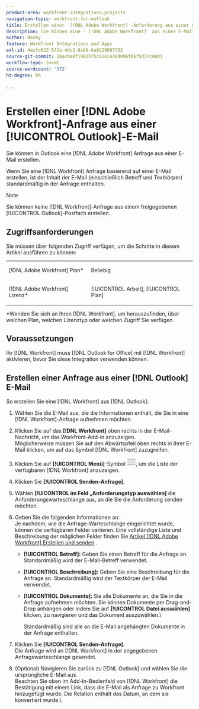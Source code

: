 ```yaml
---
product-area: workfront-integrations;projects
navigation-topic: workfront-for-outlook
title: Erstellen einer  [!DNL Adobe Workfront] -Anforderung aus einer Outlook-E-Mail
description: Sie können eine - [!DNL Adobe Workfront]  aus einer E-Mail in Outlook erstellen.
author: Becky
feature: Workfront Integrations and Apps
exl-id: 4ecfe632-5f2e-4dc2-8c88-6a8229887f53
source-git-commit: 16acba0f1981b75ca141a36d096fb6f5d37c40d1
workflow-type: tm+mt
source-wordcount: '372'
ht-degree: 0%

---
```


# Erstellen einer [!DNL Adobe Workfront]-Anfrage aus einer [!UICONTROL Outlook]-E-Mail

Sie können in Outlook eine [!DNL Adobe Workfront] Anfrage aus einer E-Mail erstellen.

Wenn Sie eine [!DNL Workfront] Anfrage basierend auf einer E-Mail erstellen, ist der Inhalt der E-Mail (einschließlich Betreff und Textkörper) standardmäßig in der Anfrage enthalten.

>[!NOTE]
>
>Sie können keine [!DNL Workfront]-Anfrage aus einem freigegebenen [!UICONTROL Outlook]-Postfach erstellen.

## Zugriffsanforderungen

Sie müssen über folgenden Zugriff verfügen, um die Schritte in diesem Artikel ausführen zu können:

<table style="table-layout:auto"> 
 <col> 
 <col> 
 <tbody> 
  <tr> 
   <td role="rowheader">[!DNL Adobe Workfront] Plan*</td> 
   <td> <p>Beliebig</p> </td> 
  </tr> 
  <tr> 
   <td role="rowheader">[!DNL Adobe Workfront] Lizenz*</td> 
   <td> <p>[!UICONTROL Arbeit], [!UICONTROL Plan]</p> </td> 
  </tr> 
 </tbody> 
</table>

&#42;Wenden Sie sich an Ihren [!DNL Workfront], um herauszufinden, über welchen Plan, welchen Lizenztyp oder welchen Zugriff Sie verfügen.

## Voraussetzungen

Ihr [!DNL Workfront] muss [!DNL Outlook for Office] mit [!DNL Workfront] aktivieren, bevor Sie diese Integration verwenden können.

## Erstellen einer Anfrage aus einer [!DNL Outlook] E-Mail

So erstellen Sie eine [!DNL Workfront] aus [!DNL Outlook]:

1. Wählen Sie die E-Mail aus, die die Informationen enthält, die Sie in eine [!DNL Workfront]-Anfrage aufnehmen möchten.
1. Klicken Sie auf das **[!DNL Workfront]** oben rechts in der E-Mail-Nachricht, um das Workfront-Add-in anzuzeigen.\
   Möglicherweise müssen Sie auf den Abwärtspfeil oben rechts in Ihrer E-Mail klicken, um auf das Symbol [!DNL Workfront] zuzugreifen.

1. Klicken Sie auf **[!UICONTROL Menü]**-Symbol ![o365_addin_menu2_icon.png](assets/o365-addin-menu2-icon.png), um die Liste der verfügbaren [!DNL Workfront] anzuzeigen.

1. Klicken Sie **[!UICONTROL Senden-Anfrage]**.
1. Wählen **[!UICONTROL im Feld „Anforderungstyp auswählen]** die Anforderungswarteschlange aus, an die Sie die Anforderung senden möchten.

1. Geben Sie die folgenden Informationen an:\
   Je nachdem, wie die Anfrage-Warteschlange eingerichtet wurde, können die verfügbaren Felder variieren. Eine vollständige Liste und Beschreibung der möglichen Felder finden Sie [ Artikel  [!DNL Adobe Workfront] Erstellen und senden](../../manage-work/requests/create-requests/create-submit-requests.md) .

   * **[!UICONTROL Betreff]:** Geben Sie einen Betreff für die Anfrage an. Standardmäßig wird der E-Mail-Betreff verwendet.
   * **[!UICONTROL Beschreibung]:** Geben Sie eine Beschreibung für die Anfrage an. Standardmäßig wird der Textkörper der E-Mail verwendet.
   * **[!UICONTROL Dokumente]:** Sie alle Dokumente an, die Sie in die Anfrage aufnehmen möchten. Sie können Dokumente per Drag-and-Drop anhängen oder indem Sie auf **[!UICONTROL Datei auswählen]** klicken, zu navigieren und das Dokument auszuwählen.\

     Standardmäßig sind alle an die E-Mail angehängten Dokumente in der Anfrage enthalten.

1. Klicken Sie **[!UICONTROL Senden-Anfrage]**.\
   Die Anfrage wird an [!DNL Workfront] in der angegebenen Anfragewarteschlange gesendet.

1. (Optional) Navigieren Sie zurück zu [!DNL Outlook] und wählen Sie die ursprüngliche E-Mail aus.\
   Beachten Sie oben im Add-In-Bedienfeld von [!DNL Workfront] die Bestätigung mit einem Link, dass die E-Mail als Anfrage zu Workfront hinzugefügt wurde. Die Relation enthält das Datum, an dem sie konvertiert wurde.\
